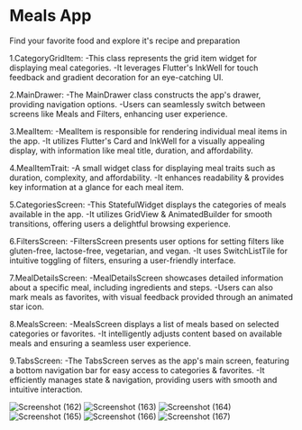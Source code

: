 # Meals App
Find your favorite food and explore it's recipe and preparation

1.CategoryGridItem:
-This class represents the grid item widget for displaying meal categories.
-It leverages Flutter's InkWell for touch feedback and gradient decoration for an eye-catching UI.

2.MainDrawer:
-The MainDrawer class constructs the app's drawer, providing navigation options.
-Users can seamlessly switch between screens like Meals and Filters, enhancing user experience.

3.MealItem:
-MealItem is responsible for rendering individual meal items in the app.
-It utilizes Flutter's Card and InkWell for a visually appealing display, with information like meal title, duration, and affordability.

4.MealItemTrait:
-A small widget class for displaying meal traits such as duration, complexity, and affordability.
-It enhances readability & provides key information at a glance for each meal item.

5.CategoriesScreen:
-This StatefulWidget displays the categories of meals available in the app.
-It utilizes GridView & AnimatedBuilder for smooth transitions, offering users a delightful browsing experience.

6.FiltersScreen:
-FiltersScreen presents user options for setting filters like gluten-free, lactose-free, vegetarian, and vegan.
-It uses SwitchListTile for intuitive toggling of filters, ensuring a user-friendly interface.

7.MealDetailsScreen:
-MealDetailsScreen showcases detailed information about a specific meal, including ingredients and steps.
-Users can also mark meals as favorites, with visual feedback provided through an animated star icon.

8.MealsScreen:
-MealsScreen displays a list of meals based on selected categories or favorites.
-It intelligently adjusts content based on available meals and ensuring a seamless user experience.

9.TabsScreen:
-The TabsScreen serves as the app's main screen, featuring a bottom navigation bar for easy access to categories & favorites.
-It efficiently manages state & navigation, providing users with smooth and intuitive interaction.

![Screenshot (162)](https://github.com/Mdsadiq03/Flutter-Projects/assets/95992586/cb1f6687-bf2e-48df-b958-535fd37f9fcd)
![Screenshot (163)](https://github.com/Mdsadiq03/Flutter-Projects/assets/95992586/21ea6560-4936-4fa6-8968-1060e564104f)
![Screenshot (164)](https://github.com/Mdsadiq03/Flutter-Projects/assets/95992586/b9d2676d-ed15-4ac4-b95b-c61dc8400852)
![Screenshot (165)](https://github.com/Mdsadiq03/Flutter-Projects/assets/95992586/8a160e07-8abb-4a68-b430-993b6ab1df87)
![Screenshot (166)](https://github.com/Mdsadiq03/Flutter-Projects/assets/95992586/5ee7d1e8-d404-46ed-b2e6-2c3760ae5f50)
![Screenshot (167)](https://github.com/Mdsadiq03/Flutter-Projects/assets/95992586/038a21d9-e45f-4b6b-9f3b-49a3cf3dd7c0)


